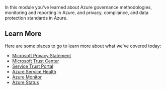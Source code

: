 In this module you've learned about Azure governance methodologies, monitoring and reporting in Azure, and privacy, compliance, and data protection standards in Azure.

## Learn More

Here are some places to go to learn more about what we've covered today:
- [Microsoft Privacy Statement](https://privacy.microsoft.com/privacystatement)
- [Microsoft Trust Center](https://www.microsoft.com/trustcenter)
- [Service Trust Portal](https://aka.ms/STP)
- [Azure Service Health](https://azure.microsoft.com/features/service-health/)
- [Azure Monitor](https://azure.microsoft.com/services/monitor/)
- [Azure Status](https://azure.microsoft.com/status/)
